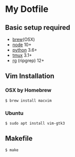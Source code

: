 # My Dotfile

## Basic setup required
- [brew](https://brew.sh/)(OSX)
- [node](https://nodejs.org/en/) 10+  
- [python](https://www.python.org/) 3.6+  
- [tmux](https://github.com/tmux/tmux) 3.1+  
- [rg](https://github.com/BurntSushi/ripgrep) (ripgrep) 12+

## Vim Installation

### OSX by Homebrew
```
$ brew install macvim
```

### Ubuntu 
```
$ sudo apt install vim-gtk3
```

## Makefile
```
$ make
```
